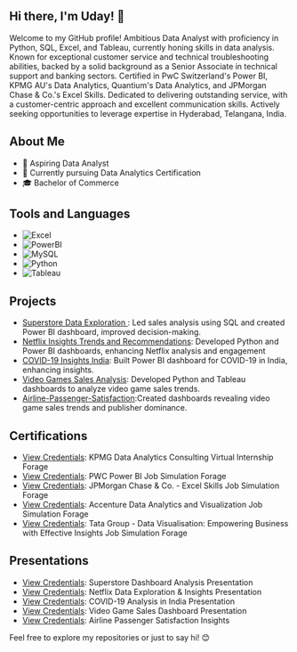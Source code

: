 ## Hi there, I'm Uday! 👋

Welcome to my GitHub profile! Ambitious Data Analyst with proficiency in Python, SQL, Excel, and Tableau, currently honing skills in data analysis. Known for exceptional customer service and technical troubleshooting abilities, backed by a solid background as a Senior Associate in technical support and banking sectors. Certified in PwC Switzerland's Power BI, KPMG AU's Data Analytics, Quantium's Data Analytics, and JPMorgan Chase & Co.'s Excel Skills. Dedicated to delivering outstanding service, with a customer-centric approach and excellent communication skills. Actively seeking opportunities to leverage expertise in Hyderabad, Telangana, India.

## About Me

- 💼 Aspiring Data Analyst
- 🌱 Currently pursuing Data Analytics Certification
- 🎓 Bachelor of Commerce
## Tools and Languages
- ![Excel](https://encrypted-tbn0.gstatic.com/images?q=tbn:ANd9GcSCKy--HTqH28ArZCCaRSlDlew9g6FKq4-KVw&s)
- ![PowerBI](https://encrypted-tbn0.gstatic.com/images?q=tbn:ANd9GcT8CNaqDD1OHHQ05QLzirHYQjmbjPTL4UhdUg&s)
- ![MySQL](https://brandslogos.com/wp-content/uploads/thumbs/mysql-logo-1.png)
- ![Python](https://www.python.org/static/community_logos/python-logo.png)
- ![Tableau](https://d1yjjnpx0p53s8.cloudfront.net/styles/logo-thumbnail/s3/092012/tableau_0.png?itok=1gtJdfeq)
## Projects
- [Superstore Data Exploration ](https://github.com/udayevol/Project-1-Superstore-Data-Exploration-SQL-): Led sales analysis using SQL and created Power BI dashboard, improved decision-making.
- [Netflix Insights Trends and Recommendations](https://github.com/udayevol/Project-2-Netflix-Insights-Unveiling-Trends-and-Recommendations): Developed Python and Power BI dashboards, enhancing Netflix analysis and engagement
- [COVID-19 Insights India](https://github.com/udayevol/Project-3-COVID-19-Insights-India): Built Power BI dashboard for COVID-19 in India, enhancing insights.
- [Video Games Sales Analysis](https://public.tableau.com/app/profile/chalamala.uday/viz/Project4VideoGamessalesAnalysis/Dashboard1): Developed Python and Tableau dashboards to analyze video game sales trends.
- [Airline-Passenger-Satisfaction](https://public.tableau.com/app/profile/chalamala.uday/viz/Project5AirlinePassengerSatisfaction/Dashboard1):Created dashboards revealing video game sales trends and publisher dominance.

## Certifications
- [View Credentials](https://forage-uploads-prod.s3.amazonaws.com/completion-certificates/KPMG%20AU/m7W4GMqeT3bh9Nb2c_KPMG%20AU_3vxGxa66x45SnTZ3r_1707851565586_completion_certificate.pdf): KPMG Data Analytics Consulting Virtual Internship Forage
- [View Credentials](https://forage-uploads-prod.s3.amazonaws.com/completion-certificates/PwC%20Switzerland/a87GpgE6tiku7q3gu_PwC%20Switzerland_3vxGxa66x45SnTZ3r_1709844452129_completion_certificate.pdf): PWC Power BI Job Simulation Forage
- [View Credentials](https://forage-uploads-prod.s3.amazonaws.com/completion-certificates/JPMorgan%20Chase%20Corporate/XiuvjcwqWRqH9oy38_JPMorgan%20Chase%20&%20Co._3vxGxa66x45SnTZ3r_1710095440693_completion_certificate.pdf): JPMorgan Chase & Co. - Excel Skills Job Simulation Forage
- [View Credentials](https://forage-uploads-prod.s3.amazonaws.com/completion-certificates/Accenture%20North%20America/hzmoNKtzvAzXsEqx8_Accenture%20North%20America_3vxGxa66x45SnTZ3r_1716378616406_completion_certificate.pdf): Accenture Data Analytics and Visualization Job Simulation Forage
- [View Credentials](https://forage-uploads-prod.s3.amazonaws.com/completion-certificates/Tata/MyXvBcppsW2FkNYCX_Tata%20Group_3vxGxa66x45SnTZ3r_1716390611559_completion_certificate.pdf): Tata Group - Data Visualisation: Empowering Business with Effective Insights Job Simulation Forage

## Presentations
- [View Credentials](https://www.slideshare.net/slideshow/ikjdnvilzbxkcvzilxhbvijsdnvilbzsidvkbziv/273587017): Superstore Dashboard Analysis Presentation
- [View Credentials](https://www.slideshare.net/slideshow/netflix-data-exploration-insights-pptx/273583908): Netflix Data Exploration & Insights Presentation
- [View Credentials](https://www.slideshare.net/slideshow/covid-19-analysis-in-india-presentation-pptx/273584394): COVID-19 Analysis in India Presentation
- [View Credentials](https://www.slideshare.net/slideshow/video-game-sales-dashboard-pptx/273589031): Video Game Sales Dashboard Presentation
- [View Credentials](https://www.slideshare.net/slideshow/airline-passenger-satisfaction-insights-pptx/273590046): Airline Passenger Satisfaction Insights



Feel free to explore my repositories or just to say hi! 😊
